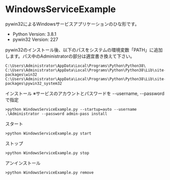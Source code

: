# WindowsServiceExample
pywin32によるWindowsサービスアプリケーションのひな形です。

* Python Version:  3.8.1
* pywin32 Version: 227

pywin32のインストール後、以下のパスをシステムの環境変数「PATH」に追加します。パス中のAdministratorの部分は適宜書き換えて下さい。
```
C:\Users\Administrator\AppData\Local\Programs\Python\Python38\
C:\Users\Administrator\AppData\Local\Programs\Python\Python38\Lib\site-packages\win32
C:\Users\Administrator\AppData\Local\Programs\Python\Python38\Lib\site-packages\pywin32_system32
```

インストール ※サービスのアカウントとパスワードを --username, --password で指定
```
>python WindowsServiceExample.py --startup=auto --username .\Administrator --password admin-pass install
```

スタート
```
>python WindowsServiceExample.py start
```

ストップ
```
>python WindowsServiceExample.py stop
```

アンインストール
```
>python WindowsServiceExample.py remove
```
